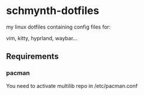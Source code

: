 # schmynth-dotfiles
my linux dotfiles containing config files for:

vim, kitty, hyprland, waybar...

## Requirements

### pacman

You need to activate multilib repo in /etc/pacman.conf
